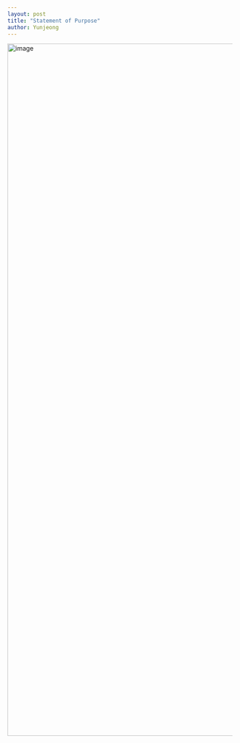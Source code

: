 ```yaml
---
layout: post
title: "Statement of Purpose"
author: Yunjeong
---
```


<img width="1552" alt="image" src="https://github.com/yunjeongl920/yunjeongl920.github.io/assets/103102666/1d34814d-86db-4b34-b1f1-a0f2b5e5672d">
